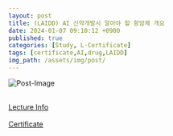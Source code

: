 ```yaml
---
layout: post
title: (LAIDD) AI 신약개발시 알아야 할 항암제 개요
date: 2024-01-07 09:10:12 +0900
published: true
categories: [Study, L-Certificate]
tags: [certificate,AI,drug,LAIDD]
img_path: /assets/img/post/
---
```


![Post-Image](CERTIFICATE-ai_antitumor.png)
<br><br>

[Lecture Info](https://www.laidd.org/local/ubonline/view.php?id=138&group=1&returnurl=aHR0cHM6Ly93d3cubGFpZGQub3JnL2xvY2FsL3Vib25saW5lL2luZGV4LnBocD9vcmRlcnR5cGU9cmNfZCZncm91cD0xJmtleXdvcmQ9JUVEJTk1JUFEJUVDJTk1JTk0JUVDJUEwJTlDJmVucm9sX3N0YXJ0PSZlbnJvbF9lbmQ9JnN0dWR5X3N0YXJ0PSZzdHVkeV9lbmQ9JnJlY29tbWVuZC1vbm9mZj0w)
<br><br>
[Certificate](https://www.laidd.org/local/ubonline/view.php?id=138&group=1&returnurl=aHR0cHM6Ly93d3cubGFpZGQub3JnL2xvY2FsL3Vib25saW5lL2luZGV4LnBocD9vcmRlcnR5cGU9cmNfZCZncm91cD0xJmtleXdvcmQ9JUVEJTk1JUFEJUVDJTk1JTk0JUVDJUEwJTlDJmVucm9sX3N0YXJ0PSZlbnJvbF9lbmQ9JnN0dWR5X3N0YXJ0PSZzdHVkeV9lbmQ9JnJlY29tbWVuZC1vbm9mZj0w)